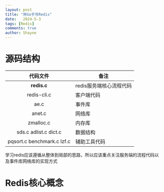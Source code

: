 ```yaml
---
layout: post
title: "用Go手写Redis"
date:   2024-5-3
tags: [Redis]
comments: true
author: Shayne
---
```


# 源码结构

|          代码文件          | 备注                    |
| :------------------------: | ----------------------- |
|     **redis.c**     | redis服务端核心流程代码 |
|        redis-cli.c        | 客户端代码              |
|            ae.c            | 事件库                  |
|           anet.c           | 网络库                  |
|         zmalloc.c         | 内存库                  |
|   sds.c adlist.c dict.c   | 数据结构                |
| pqsort.c benchmark.c lzf.c | 辅助工具代码            |

学习redis应该遵循从整体到局部的思路，所以应该重点关注服务端的流程代码以及事件库网络库的实现方式

# Redis核心概念
